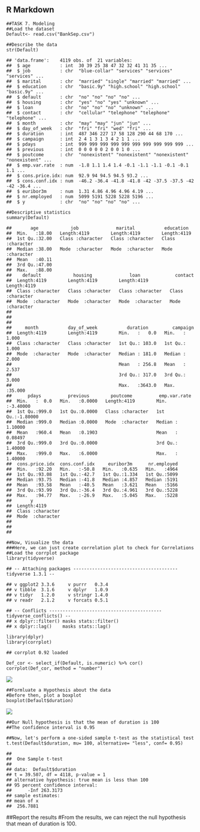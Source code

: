 ## R Markdown

    ##TASK 7. Modeling
    ##Load the dataset
    Default<- read.csv("BankSep.csv")

    ##Describe the data
    str(Default)

    ## 'data.frame':    4119 obs. of  21 variables:
    ##  $ age           : int  30 39 25 38 47 32 32 41 31 35 ...
    ##  $ job           : chr  "blue-collar" "services" "services" "services" ...
    ##  $ marital       : chr  "married" "single" "married" "married" ...
    ##  $ education     : chr  "basic.9y" "high.school" "high.school" "basic.9y" ...
    ##  $ default       : chr  "no" "no" "no" "no" ...
    ##  $ housing       : chr  "yes" "no" "yes" "unknown" ...
    ##  $ loan          : chr  "no" "no" "no" "unknown" ...
    ##  $ contact       : chr  "cellular" "telephone" "telephone" "telephone" ...
    ##  $ month         : chr  "may" "may" "jun" "jun" ...
    ##  $ day_of_week   : chr  "fri" "fri" "wed" "fri" ...
    ##  $ duration      : int  487 346 227 17 58 128 290 44 68 170 ...
    ##  $ campaign      : int  2 4 1 3 1 3 4 2 1 1 ...
    ##  $ pdays         : int  999 999 999 999 999 999 999 999 999 999 ...
    ##  $ previous      : int  0 0 0 0 0 2 0 0 1 0 ...
    ##  $ poutcome      : chr  "nonexistent" "nonexistent" "nonexistent" "nonexistent" ...
    ##  $ emp.var.rate  : num  -1.8 1.1 1.4 1.4 -0.1 -1.1 -1.1 -0.1 -0.1 1.1 ...
    ##  $ cons.price.idx: num  92.9 94 94.5 94.5 93.2 ...
    ##  $ cons.conf.idx : num  -46.2 -36.4 -41.8 -41.8 -42 -37.5 -37.5 -42 -42 -36.4 ...
    ##  $ euribor3m     : num  1.31 4.86 4.96 4.96 4.19 ...
    ##  $ nr.employed   : num  5099 5191 5228 5228 5196 ...
    ##  $ y             : chr  "no" "no" "no" "no" ...

    ##Descriptive statistics
    summary(Default)

    ##       age            job              marital           education        
    ##  Min.   :18.00   Length:4119        Length:4119        Length:4119       
    ##  1st Qu.:32.00   Class :character   Class :character   Class :character  
    ##  Median :38.00   Mode  :character   Mode  :character   Mode  :character  
    ##  Mean   :40.11                                                           
    ##  3rd Qu.:47.00                                                           
    ##  Max.   :88.00                                                           
    ##    default            housing              loan             contact         
    ##  Length:4119        Length:4119        Length:4119        Length:4119       
    ##  Class :character   Class :character   Class :character   Class :character  
    ##  Mode  :character   Mode  :character   Mode  :character   Mode  :character  
    ##                                                                             
    ##                                                                             
    ##                                                                             
    ##     month           day_of_week           duration         campaign     
    ##  Length:4119        Length:4119        Min.   :   0.0   Min.   : 1.000  
    ##  Class :character   Class :character   1st Qu.: 103.0   1st Qu.: 1.000  
    ##  Mode  :character   Mode  :character   Median : 181.0   Median : 2.000  
    ##                                        Mean   : 256.8   Mean   : 2.537  
    ##                                        3rd Qu.: 317.0   3rd Qu.: 3.000  
    ##                                        Max.   :3643.0   Max.   :35.000  
    ##      pdays          previous        poutcome          emp.var.rate     
    ##  Min.   :  0.0   Min.   :0.0000   Length:4119        Min.   :-3.40000  
    ##  1st Qu.:999.0   1st Qu.:0.0000   Class :character   1st Qu.:-1.80000  
    ##  Median :999.0   Median :0.0000   Mode  :character   Median : 1.10000  
    ##  Mean   :960.4   Mean   :0.1903                      Mean   : 0.08497  
    ##  3rd Qu.:999.0   3rd Qu.:0.0000                      3rd Qu.: 1.40000  
    ##  Max.   :999.0   Max.   :6.0000                      Max.   : 1.40000  
    ##  cons.price.idx  cons.conf.idx     euribor3m      nr.employed  
    ##  Min.   :92.20   Min.   :-50.8   Min.   :0.635   Min.   :4964  
    ##  1st Qu.:93.08   1st Qu.:-42.7   1st Qu.:1.334   1st Qu.:5099  
    ##  Median :93.75   Median :-41.8   Median :4.857   Median :5191  
    ##  Mean   :93.58   Mean   :-40.5   Mean   :3.621   Mean   :5166  
    ##  3rd Qu.:93.99   3rd Qu.:-36.4   3rd Qu.:4.961   3rd Qu.:5228  
    ##  Max.   :94.77   Max.   :-26.9   Max.   :5.045   Max.   :5228  
    ##       y            
    ##  Length:4119       
    ##  Class :character  
    ##  Mode  :character  
    ##                    
    ##                    
    ## 

    ##Now, Visualize the data
    ###Here, we can just create correlation plot to check for Correlations
    ##Load the corrplot package
    library(tidyverse)

    ## -- Attaching packages --------------------------------------- tidyverse 1.3.1 --

    ## v ggplot2 3.3.6     v purrr   0.3.4
    ## v tibble  3.1.6     v dplyr   1.0.9
    ## v tidyr   1.2.0     v stringr 1.4.0
    ## v readr   2.1.2     v forcats 0.5.1

    ## -- Conflicts ------------------------------------------ tidyverse_conflicts() --
    ## x dplyr::filter() masks stats::filter()
    ## x dplyr::lag()    masks stats::lag()

    library(dplyr)
    library(corrplot)

    ## corrplot 0.92 loaded

    Def_cor <- select_if(Default, is.numeric) %>% cor()
    corrplot(Def_cor, method = "number")

![](Task-7--Modelling_files/figure-markdown_strict/unnamed-chunk-4-1.png)

    ##Formluate a Hypothesis about the data
    #Before then, plot a boxplot
    boxplot(Default$duration)

![](Task-7--Modelling_files/figure-markdown_strict/unnamed-chunk-5-1.png)

    ##Our Null hypothesis is that the mean of duration is 100
    ##The confidence interval is 0.95

    ##Now, let's perform a one-sided sample t-test as the statistical test
    t.test(Default$duration, mu= 100, alternative= "less", conf= 0.95)

    ## 
    ##  One Sample t-test
    ## 
    ## data:  Default$duration
    ## t = 39.507, df = 4118, p-value = 1
    ## alternative hypothesis: true mean is less than 100
    ## 95 percent confidence interval:
    ##      -Inf 263.3173
    ## sample estimates:
    ## mean of x 
    ##  256.7881

\##Report the results \#From the results, we can reject the null
hypothesis that mean of duration is 100.
